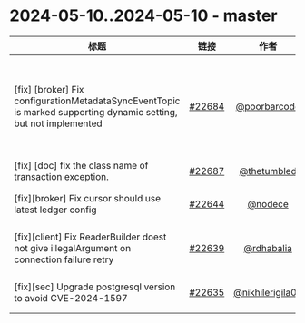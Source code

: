 # 2024-05-10..2024-05-10 - master
| 标题 | 链接 | 作者 | 标签 |
| - | :--: | :--: | - |
| [fix] [broker] Fix configurationMetadataSyncEventTopic is marked supporting dynamic setting, but not implemented  | [#22684](https://github.com/apache/pulsar/pull/22684) | [@poorbarcode](https://github.com/poorbarcode) | `doc-not-needed` `ready-to-test` `cherry-picked/branch-3.0` `release/2.11.5` `release/3.0.5` `release/3.3.1` `cherry-picked/branch-3.3`  | 
| [fix] [doc] fix the class name of transaction exception. | [#22687](https://github.com/apache/pulsar/pull/22687) | [@thetumbled](https://github.com/thetumbled) | `doc`  | 
| [fix][broker] Fix cursor should use latest ledger config | [#22644](https://github.com/apache/pulsar/pull/22644) | [@nodece](https://github.com/nodece) | `doc-not-needed` `ready-to-test` `release/3.2.3` `release/3.0.5`  | 
| [fix][client] Fix ReaderBuilder doest not give illegalArgument on connection failure retry | [#22639](https://github.com/apache/pulsar/pull/22639) | [@rdhabalia](https://github.com/rdhabalia) | `area/client` `doc-not-needed` `ready-to-test` `release/3.2.3` `release/3.0.5`  | 
| [fix][sec] Upgrade postgresql version to avoid CVE-2024-1597 | [#22635](https://github.com/apache/pulsar/pull/22635) | [@nikhilerigila09](https://github.com/nikhilerigila09) | `area/security` `doc-not-needed` `release/3.2.3` `release/3.0.5`  | 
